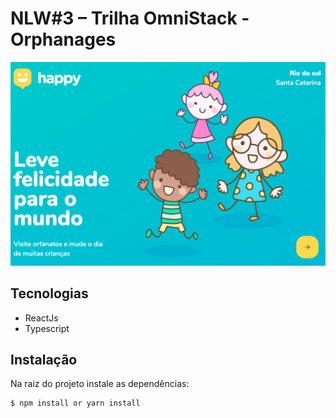 # NLW#3 – Trilha OmniStack - Orphanages

![Image of Index Page](https://github.com/eriksongoncalves/Orphanages-web/blob/master/screenshot/index.png?raw=true)

## Tecnologias

- ReactJs
- Typescript

## Instalação

Na raiz do projeto instale as dependências:

```sh
$ npm install or yarn install
```
